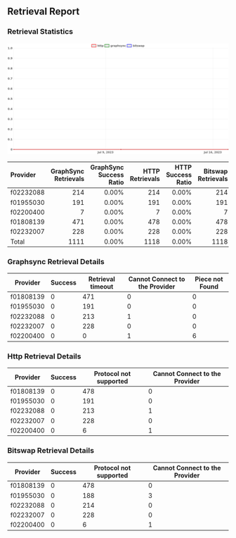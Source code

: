 ## Retrieval Report
### Retrieval Statistics
<img src="https://raw.githubusercontent.com/data-preservation-programs/filplus-checker-assets/main/filecoin-project/filecoin-plus-large-datasets/issues/1988/1690026947389.png"/>

| Provider  | GraphSync Retrievals | GraphSync Success Ratio | HTTP Retrievals | HTTP Success Ratio | Bitswap Retrievals | Bitswap Success Ratio |
| :-------- | -------------------: | ----------------------: | --------------: | -----------------: | -----------------: | --------------------: |
| f02232088 |                  214 |                   0.00% |             214 |              0.00% |                214 |                 0.00% |
| f01955030 |                  191 |                   0.00% |             191 |              0.00% |                191 |                 0.00% |
| f02200400 |                    7 |                   0.00% |               7 |              0.00% |                  7 |                 0.00% |
| f01808139 |                  471 |                   0.00% |             478 |              0.00% |                478 |                 0.00% |
| f02232007 |                  228 |                   0.00% |             228 |              0.00% |                228 |                 0.00% |
| Total     |                 1111 |                   0.00% |            1118 |              0.00% |               1118 |                 0.00% |

### Graphsync Retrieval Details
| Provider  | Success | Retrieval timeout | Cannot Connect to the Provider | Piece not Found |
| --------- | ------- | ----------------- | ------------------------------ | --------------- |
| f01808139 | 0       | 471               | 0                              | 0               |
| f01955030 | 0       | 191               | 0                              | 0               |
| f02232088 | 0       | 213               | 1                              | 0               |
| f02232007 | 0       | 228               | 0                              | 0               |
| f02200400 | 0       | 0                 | 1                              | 6               |

### Http Retrieval Details
| Provider  | Success | Protocol not supported | Cannot Connect to the Provider |
| --------- | ------- | ---------------------- | ------------------------------ |
| f01808139 | 0       | 478                    | 0                              |
| f01955030 | 0       | 191                    | 0                              |
| f02232088 | 0       | 213                    | 1                              |
| f02232007 | 0       | 228                    | 0                              |
| f02200400 | 0       | 6                      | 1                              |

### Bitswap Retrieval Details
| Provider  | Success | Protocol not supported | Cannot Connect to the Provider |
| --------- | ------- | ---------------------- | ------------------------------ |
| f01808139 | 0       | 478                    | 0                              |
| f01955030 | 0       | 188                    | 3                              |
| f02232088 | 0       | 214                    | 0                              |
| f02232007 | 0       | 228                    | 0                              |
| f02200400 | 0       | 6                      | 1                              |
